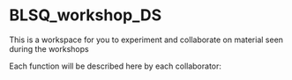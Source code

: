 # BLSQ_workshop_DS
This is a workspace for you to experiment and collaborate on material seen during the workshops

Each function will be described here by each collaborator:

